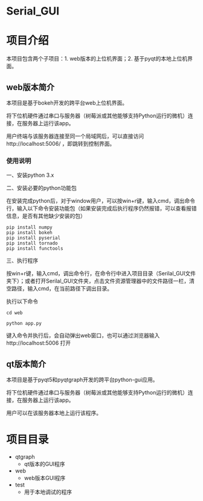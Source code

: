 # Serial_GUI

# 项目介绍

本项目包含两个子项目：1. web版本的上位机界面；2. 基于pyqt的本地上位机界面。

## web版本简介

本项目是基于bokeh开发的跨平台web上位机界面。

将下位机硬件通过串口与服务器（树莓派或其他能够支持Python运行的微机）连接，在服务器上运行该app。

用户终端与该服务器连接至同一个局域网后，可以直接访问http://localhost:5006/ ，即跳转到控制界面。

### 使用说明

一、安装python 3.x

二、安装必要的python功能包

在安装完成python后，对于window用户，可以按win+r键，输入cmd，调出命令行，输入以下命令安装功能包（如果安装完成后执行程序仍然报错，可以查看报错信息，是否有其他缺少安装的包）

```
pip install numpy
pip install bokeh
pip install pyserial
pip install tornado
pip install functools
```

三、执行程序

按win+r键，输入cmd，调出命令行，在命令行中进入项目目录（Serilal_GUI文件夹下）；或者打开Serilal_GUI文件夹，点击文件资源管理器中的文件路径一栏，清空路径，输入cmd，在当前路径下调出目录。

执行以下命令

`cd web`

`python app.py`

键入命令并执行后，会自动弹出web窗口，也可以通过浏览器输入http://localhost:5006  打开

## qt版本简介

本项目是基于pyqt5和pyqtgraph开发的跨平台python-gui应用。

将下位机硬件通过串口与服务器（树莓派或其他能够支持Python运行的微机）连接，在服务器上运行该app。

用户可以在该服务器本地上运行该程序。

# 项目目录

* qtgraph
  * qt版本的GUI程序
* web
  * web版本GUI程序
* test
  * 用于本地调试的程序
